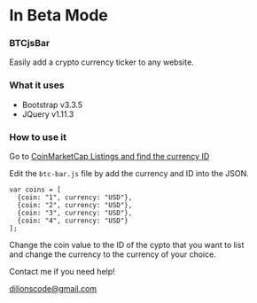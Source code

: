 # In Beta Mode

### BTCjsBar

Easily add a crypto currency ticker to any website.

### What it uses
* Bootstrap v3.3.5
* JQuery v1.11.3

### How to use it

Go to <a href="https://api.coinmarketcap.com/v2/listings/">CoinMarketCap Listings and find the currency ID</a>

Edit the `btc-bar.js` file by add the currency and ID into the JSON.

```
var coins = [
  {coin: "1", currency: "USD"},
  {coin: "2", currency: "USD"},
  {coin: "3", currency: "USD"},
  {coin: "4", currency: "USD"}
];
```

Change the coin value to the ID of the cypto that you want to list </br>
and change the currency to the currency of your choice.

Contact me if you need help!

dilionscode@gmail.com
